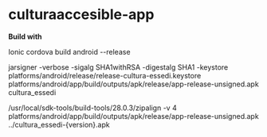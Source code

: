 # culturaaccesible-app

<strong>Build with</strong>

<p>
Ionic cordova build android --release 

jarsigner -verbose -sigalg SHA1withRSA -digestalg SHA1 -keystore platforms/android/release/release-cultura-essedi.keystore platforms/android/app/build/outputs/apk/release/app-release-unsigned.apk cultura_essedi

/usr/local/sdk-tools/build-tools/28.0.3/zipalign -v 4 platforms/android/app/build/outputs/apk/release/app-release-unsigned.apk ../cultura_essedi-{version}.apk
</p>



